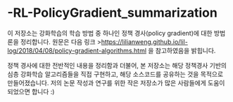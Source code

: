 # -RL-PolicyGradient_summarization
이 저장소는 강화학습의 학습 방법 중 하나인 정책 경사(policy gradient)에 대한 방법론을 정리합니다.
원문은 다음 링크 >https://lilianweng.github.io/lil-log/2018/04/08/policy-gradient-algorithms.html 을 참고하였음을 밝힙니다.

정책 경사에 대한 전반적인 내용을 정리함과 더불어, 본 저장소는 해당 정책경사 기반의 심층 강화학습 알고리즘들을 직접 구현하고, 해당 소스코드를 공유하는 것을 목적으로 만들어졌습니다.
저의 논문 작성과 연구를 위한 작은 저장소가 많은 사람들에게 도움이 되었으면 합니다 :)

